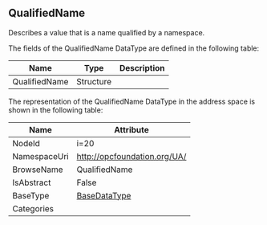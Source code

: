 <!-- datatype -->
## QualifiedName
Describes a value that is a name qualified by a namespace.  
<!-- end of description -->
The fields of the QualifiedName DataType are defined in the following table:  

|Name|Type|Description|
|---|---|---|
|QualifiedName|Structure||

The representation of the QualifiedName DataType in the address space is shown in the following table:  

|Name|Attribute|
|---|---|
|NodeId|i=20|
|NamespaceUri|http://opcfoundation.org/UA/|
|BrowseName|QualifiedName|
|IsAbstract|False|
|BaseType|[BaseDataType](../../DataTypes/BaseDataType/readme.md)|
|Categories||

